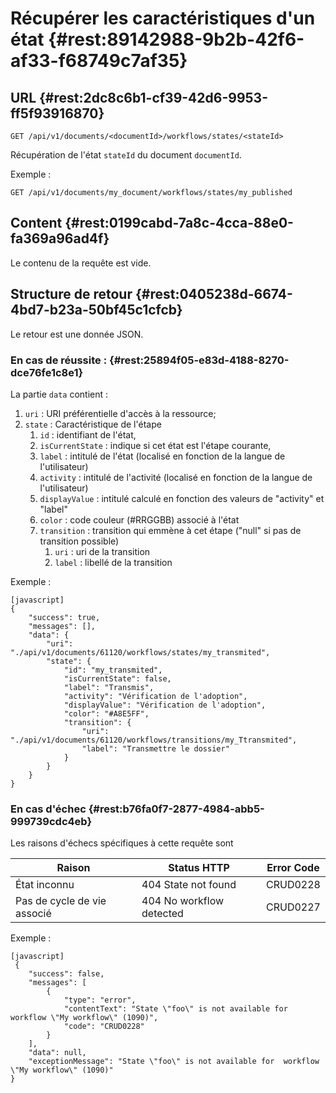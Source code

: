 # Récupérer les caractéristiques d'un état {#rest:89142988-9b2b-42f6-af33-f68749c7af35}
## URL   {#rest:2dc8c6b1-cf39-42d6-9953-ff5f93916870}

    GET /api/v1/documents/<documentId>/workflows/states/<stateId>

Récupération de l'état `stateId` du document `documentId`.

Exemple :

    GET /api/v1/documents/my_document/workflows/states/my_published


## Content   {#rest:0199cabd-7a8c-4cca-88e0-fa369a96ad4f}

Le contenu de la requête est vide.

## Structure de retour   {#rest:0405238d-6674-4bd7-b23a-50bf45c1cfcb}

Le retour est une donnée JSON.

### En cas de réussite :   {#rest:25894f05-e83d-4188-8270-dce76fe1c8e1}

La partie `data` contient :

1.  `uri` : URI préférentielle d'accès à la ressource;
1.  `state` : Caractéristique de l'étape
    1.  `id` : identifiant de l'état,
    1.  `isCurrentState` : indique si cet état est l'étape courante,
    1.  `label` : intitulé de l'état (localisé en fonction de la langue de l'utilisateur) 
    1.  `activity` : intitulé de l'activité (localisé en fonction de la langue de l'utilisateur) 
    1.  `displayValue` : intitulé calculé en fonction des valeurs de "activity" et "label"
    1.  `color` : code couleur (#RRGGBB) associé à l'état
    1.  `transition` : transition qui emmène à cet étape ("null" si pas de transition possible)
        1.  `uri` : uri de la transition
        1.  `label` : libellé de la transition

Exemple :

    [javascript]
    {
        "success": true,
        "messages": [],
        "data": {
            "uri": "./api/v1/documents/61120/workflows/states/my_transmited",
            "state": {
                "id": "my_transmited",
                "isCurrentState": false,
                "label": "Transmis",
                "activity": "Vérification de l'adoption",
                "displayValue": "Vérification de l'adoption",
                "color": "#A8E5FF",
                "transition": {
                    "uri": "./api/v1/documents/61120/workflows/transitions/my_Ttransmited",
                    "label": "Transmettre le dossier"
                }
            }
        }
    }


### En cas d'échec   {#rest:b76fa0f7-2877-4984-abb5-999739cdc4eb}

Les raisons d'échecs spécifiques à cette requête sont 


|            Raison           |       Status HTTP        | Error Code |
| --------------------------- | ------------------------ | ---------- |
| État inconnu                | 404 State not found      | CRUD0228   |
| Pas de cycle de vie associé | 404 No workflow detected | CRUD0227   |

Exemple : 


    [javascript]
     {
        "success": false,
        "messages": [
            {
                "type": "error",
                "contentText": "State \"foo\" is not available for  workflow \"My workflow\" (1090)",
                "code": "CRUD0228"
            }
        ],
        "data": null,
        "exceptionMessage": "State \"foo\" is not available for  workflow \"My workflow\" (1090)"
    }

